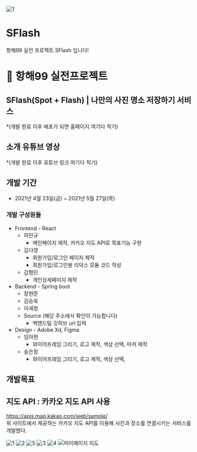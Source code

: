 ![1](https://user-images.githubusercontent.com/76252074/118969959-a7746700-b9a8-11eb-9f27-6cf22c945ce8.jpg)
# SFlash
항해99 실전 프로젝트 SFlash 입니다!
# 🔖 항해99 실전프로젝트

## SFlash(Spot + Flash) | 나만의 사진 명소 저장하기 서비스
*(개발 완료 이후 배포가 되면 홈페이지 여기다 적기)

## 소개 유튜브 영상
*(개발 완료 이후 유튜브 링크 여기다 적기)

## 개발 기간
+ 2021년 4월 23일(금) ~ 2021년 5월 27일(목)

### 개발 구성원들
+ Frontend - React
  + 허민규
    + 메인페이지 제작, 카카오 지도 API로 목표기능 구현
  + 김다영
    + 회원가입/로그인 페이지 제작
    + 회원가입/로그인용 리덕스 모듈 코드 작성
  + 김형민
    + 개인상세페이지 제작
+ Backend - Spring boot
  + 장현준
  + 김승욱
  + 이세정
  + Source (해당 주소에서 확인이 가능합니다)
    + 백엔드팀 깃허브 url 입력
+ Design - Adobe Xd, Figma
  + 임아현
    + 와이어프레임 그리기, 로고 제작, 색상 선택, 마커 제작
  + 송은정
    + 와이어프레임 그리기, 로고 제작, 색상 선택,
  
## 개발목표

## 지도 API : 카카오 지도 API 사용
https://apis.map.kakao.com/web/sample/
<br>
위 사이트에서 제공하는 카카오 지도 API를 이용해 사진과 장소를 연결시키는 서비스를 개발했다. 

![1](https://user-images.githubusercontent.com/76252074/118969984-b1966580-b9a8-11eb-8dde-9efb47a9b162.jpg)
![2](https://user-images.githubusercontent.com/76252074/118970005-b6f3b000-b9a8-11eb-9986-e1d24867f5fa.jpg)
![5](https://user-images.githubusercontent.com/76252074/118970190-ea363f00-b9a8-11eb-9869-e7d170c2b7d2.jpg)
![3](https://user-images.githubusercontent.com/76252074/118970219-f3bfa700-b9a8-11eb-97fd-3f45feac3361.jpg)
![4](https://user-images.githubusercontent.com/76252074/118970245-f9b58800-b9a8-11eb-8aad-2b241cad9092.jpg)
![마이페이지 지도](https://user-images.githubusercontent.com/76252074/118970520-4a2ce580-b9a9-11eb-8b78-aa9488f36c25.jpg)


